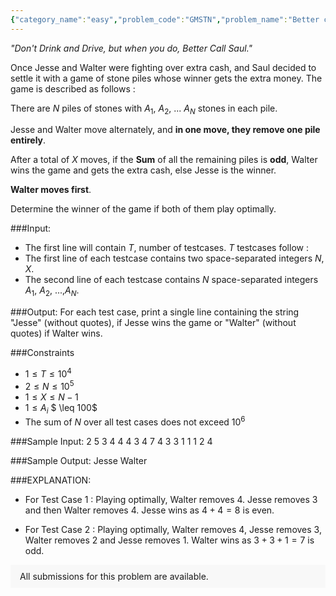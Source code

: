 ```yaml
---
{"category_name":"easy","problem_code":"GMSTN","problem_name":"Better call Saul!","problemComponents":{"constraints":"","constraintsState":false,"subtasks":"","subtasksState":false,"inputFormat":"","inputFormatState":false,"outputFormat":"","outputFormatState":false,"sampleTestCases":{}},"video_editorial_url":"","languages_supported":{"0":"CPP14","1":"C","2":"JAVA","3":"PYTH 3.6","4":"CPP17","5":"PYTH","6":"PYP3","7":"CS2","8":"ADA","9":"PYPY","10":"TEXT","11":"PAS fpc","12":"NODEJS","13":"RUBY","14":"PHP","15":"GO","16":"HASK","17":"TCL","18":"PERL","19":"SCALA","20":"LUA","21":"kotlin","22":"BASH","23":"JS","24":"LISP sbcl","25":"rust","26":"PAS gpc","27":"BF","28":"CLOJ","29":"R","30":"D","31":"CAML","32":"FORT","33":"ASM","34":"swift","35":"FS","36":"WSPC","37":"LISP clisp","38":"SQL","39":"SCM guile","40":"PERL6","41":"ERL","42":"CLPS","43":"ICK","44":"NICE","45":"PRLG","46":"ICON","47":"COB","48":"SCM chicken","49":"PIKE","50":"SCM qobi","51":"ST","52":"SQLQ","53":"NEM"},"max_timelimit":1,"source_sizelimit":50000,"problem_author":"zappelectro","problem_tester":"","date_added":"10-10-2020","tags":{"0":"game","1":"infy20","2":"zappelectro"},"problem_difficulty_level":"Easy","best_tag":"Game Theory","editorial_url":"https://discuss.codechef.com/problems/GMSTN","time":{"view_start_date":1104528600,"submit_start_date":1104528600,"visible_start_date":1104528600,"end_date":1735669800},"is_direct_submittable":false,"problemDiscussURL":"https://discuss.codechef.com/search?q=GMSTN","is_proctored":false,"visitedContests":{},"layout":"problem"}
---
```

_"Don't Drink and Drive, but when you do, Better Call Saul."_

Once Jesse and Walter were fighting over extra cash, and Saul decided to settle it with a game of stone piles whose winner gets the extra money. The game is described as follows :

There are $N$ piles of stones with $A$<sub>$1$</sub>$,$ $A$<sub>$2$</sub>$,$ $...$ $A$<sub>$N$</sub> stones in each pile. 

Jesse and Walter move alternately, and **in one move, they remove one pile entirely**. 

After a total of $X$ moves, if the **Sum** of all the remaining piles is **odd**, Walter wins the game and gets the extra cash, else Jesse is the winner.

**Walter moves first**. 

Determine the winner of the game if both of them play optimally. 

###Input:

- The first line will contain $T$, number of testcases. $T$ testcases follow : 
- The first line of each testcase contains two space-separated integers $N, X$. 
- The second line of each testcase contains $N$ space-separated integers $A$<sub>$1$</sub>$,$ $A$<sub>$2$</sub>$,$ $...,$$A$<sub>$N$</sub>.

###Output:
For each test case, print a single line containing the string "Jesse" (without quotes), if Jesse wins the game or "Walter" (without quotes) if Walter wins.

###Constraints 
- $1 \leq T \leq 10^4$
- $2 \leq N \leq 10^5$
- $1 \leq X \leq N-1$
- $1 \leq A$<sub>$i$</sub> $ \leq 100$
- The sum of $N$ over all test cases does not exceed $10^6$

###Sample Input:
	2
    5 3
    4 4 4 3 4
    7 4
    3 3 1 1 1 2 4


###Sample Output:
	Jesse
    Walter
	
###EXPLANATION:
- For Test Case 1 : Playing optimally, Walter removes 4. Jesse removes 3 and then Walter removes 4. Jesse wins as $4 + 4 = 8$ is even.

- For Test Case 2 : Playing optimally, Walter removes 4, Jesse removes 3, Walter removes 2 and Jesse removes 1. Walter wins as  $3 + 3 + 1 = 7$ is odd.

<aside style='background: #f8f8f8;padding: 10px 15px;'><div>All submissions for this problem are available.</div></aside>